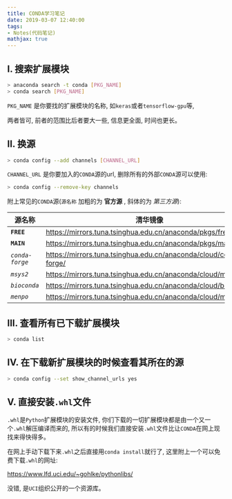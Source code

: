 ```yaml
---
title: CONDA学习笔记
date: 2019-03-07 12:40:00
tags:
- Notes(代码笔记)
mathjax: true
---
```


## I. 搜索扩展模块

```sh
> anaconda search -t conda [PKG_NAME]
> conda search [PKG_NAME]
```

`PKG_NAME` 是你要找的扩展模块的名称, 如`keras`或者`tensorflow-gpu`等,

两者皆可, 前者的范围比后者要大一些, 信息更全面, 时间也更长。

## II. 换源

```sh
> conda config --add channels [CHANNEL_URL]
```

`CHANNEL_URL` 是你要加入的`CONDA`源的url, 删除所有的外部`CONDA`源可以使用:

```sh
> conda config --remove-key channels
```

附上常见的`CONDA`源(`源名称` 加粗的为 **官方源** , 斜体的为 *第三方源*):

| 源名称 | 清华镜像 | 科大镜像 |
|--------|---------|---------|
| **`FREE`** | https://mirrors.tuna.tsinghua.edu.cn/anaconda/pkgs/free/ | https://mirrors.ustc.edu.cn/anaconda/pkgs/free/ |
| **`MAIN`** | https://mirrors.tuna.tsinghua.edu.cn/anaconda/pkgs/main/ | https://mirrors.ustc.edu.cn/anaconda/pkgs/main/ |
| *`conda-forge`* | https://mirrors.tuna.tsinghua.edu.cn/anaconda/cloud/conda-forge/ | https://mirrors.ustc.edu.cn/anaconda/cloud/conda-forge/ |
| *`msys2`* | https://mirrors.tuna.tsinghua.edu.cn/anaconda/cloud/msys2/ | https://mirrors.ustc.edu.cn/anaconda/cloud/msys2/ |
| *`bioconda`* | https://mirrors.tuna.tsinghua.edu.cn/anaconda/cloud/bioconda/ | https://mirrors.ustc.edu.cn/anaconda/cloud/bioconda/ |
| *`menpo`* | https://mirrors.tuna.tsinghua.edu.cn/anaconda/cloud/menpo/ | https://mirrors.ustc.edu.cn/anaconda/cloud/menpo/ |

## III. 查看所有已下载扩展模块

```sh
> conda list
```

## IV. 在下载新扩展模块的时候查看其所在的源

```sh
> conda config --set show_channel_urls yes
```

## V. 直接安装`.whl`文件

`.whl`是`Python`扩展模块的安装文件, 你们下载的一切扩展模块都是由一个又一个`.whl`解压编译而来的, 所以有的时候我们直接安装`.whl`文件比让`CONDA`在网上现找来得快得多。

在网上手动下载下来`.whl`之后直接用`conda install`就行了, 这里附上一个可以免费下载`.whl`的网址:

https://www.lfd.uci.edu/~gohlke/pythonlibs/

没错, 是`UCI`组织公开的一个资源库。
